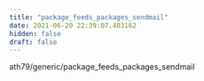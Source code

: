 ```yaml
---
title: "package_feeds_packages_sendmail"
date: 2021-06-20 22:39:07.403162
hidden: false
draft: false
---
```


ath79/generic/package_feeds_packages_sendmail

